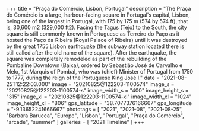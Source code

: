 +++
title = "Praça do Comércio, Lisbon, Portugal"
description = "The Praça do Comércio is a large, harbour-facing square in Portugal's capital, Lisbon, being one of the largest in Portugal, with 175 by 175 m (574 by 574 ft), that is, 30,600 m2 (329,000 ft2). Facing the Tagus (Tejo) to the South, the city square is still commonly known in Portuguese as Terreiro do Paço as it hosted the Paço da Ribeira (Royal Palace of Ribeira) until it was destroyed by the great 1755 Lisbon earthquake (the subway station located there is still called after the old name of the square). After the earthquake, the square was completely remodeled as part of the rebuilding of the Pombaline Downtown (Baixa), ordered by Sebastião José de Carvalho e Melo, 1st Marquis of Pombal, who was (chief) Minister of Portugal from 1750 to 1777, during the reign of the Portuguese King José I."
date = "2021-08-25T12:22:03.000"
image = "20210825@122203-1100574"
image_s = "20210825@122203-1100574-s"
image_width_s = "400"
image_height_s = "315"
image_xl = "20210825@122203-1100574-xl"
image_width_xl = "1024"
image_height_xl = "806"
gps_latitude = "38.7077376166667"
gps_longitude = "-9.13652241666667"
phototags = [ "2021", "2021-08", "2021-08-25", "Barbara Barucca", "Europe", "Lisbon", "Portugal", "Praça do Comércio", "arcade", "summer" ]
galleries = [ "2021 Timeline" ]
+++
